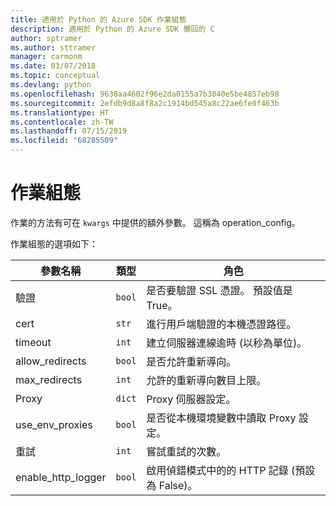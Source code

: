 ```yaml
---
title: 適用於 Python 的 Azure SDK 作業組態
description: 適用於 Python 的 Azure SDK 擲回的 C
author: sptramer
ms.author: sttramer
manager: carmonm
ms.date: 03/07/2018
ms.topic: conceptual
ms.devlang: python
ms.openlocfilehash: 9638aa4602f96e2da0155a7b3840e5be4857eb98
ms.sourcegitcommit: 2efdb9d8a8f8a2c1914bd545a8c22ae6fe0f463b
ms.translationtype: HT
ms.contentlocale: zh-TW
ms.lasthandoff: 07/15/2019
ms.locfileid: "68285509"
---
```

# <a name="operation-config"></a>作業組態 

作業的方法有可在 `kwargs` 中提供的額外參數。 這稱為 operation_config。

作業組態的選項如下：

|參數名稱|類型|角色|
|----------------------|------|---------------|
| 驗證 |`bool`|是否要驗證 SSL 憑證。 預設值是 True。|
|  cert |`str`| 進行用戶端驗證的本機憑證路徑。|
|  timeout |`int`| 建立伺服器連線逾時 (以秒為單位)。|
|  allow_redirects |`bool` | 是否允許重新導向。|
|  max_redirects  |`int`| 允許的重新導向數目上限。|
|  Proxy  |`dict` |Proxy 伺服器設定。|
|  use_env_proxies |`bool` |是否從本機環境變數中讀取 Proxy 設定。|
|  重試  |`int` | 嘗試重試的次數。|
|  enable_http_logger | `bool`| 啟用偵錯模式中的的 HTTP 記錄 (預設為 False)。|
